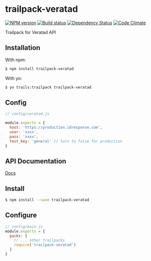 # trailpack-veratad

[![NPM version][npm-image]][npm-url]
[![Build status][ci-image]][ci-url]
[![Dependency Status][daviddm-image]][daviddm-url]
[![Code Climate][codeclimate-image]][codeclimate-url]

Trailpack for Veratad API

## Installation

With npm:
```sh
$ npm install trailpack-veratad 
```

With yo:
```sh
$ yo trails:trailpack trailpack-veratad
```

## Config
```js
// config/veratad.js

module.exports = {
  host: 'https://production.idresponse.com',
  user: 'xxxx',
  pass: 'xxxx',
  test_key: 'general' // turn to false for production
}
```

## API Documentation
[Docs](https://file.ac/5tW2sDcpnyo/Veratad_API_User_Guide_JSON_5.10_8_8_2016.pdf)

## Install

```sh
$ npm install --save trailpack-veratad
```

## Configure

```js
// config/main.js
module.exports = {
  packs: [
    // ... other trailpacks
    require('trailpack-veratad')
  ]
}
```

[npm-image]: https://img.shields.io/npm/v/trailpack-veratad.svg?style=flat-square
[npm-url]: https://npmjs.org/package/trailpack-veratad
[ci-image]: https://img.shields.io/travis/scott-wyatt/trailpack-veratad/master.svg?style=flat-square
[ci-url]: https://travis-ci.org/scott-wyatt/trailpack-veratad
[daviddm-image]: http://img.shields.io/david/scott-wyatt/trailpack-veratad.svg?style=flat-square
[daviddm-url]: https://david-dm.org/scott-wyatt/trailpack-veratad
[codeclimate-image]: https://img.shields.io/codeclimate/github//trailpack-veratad.svg?style=flat-square
[codeclimate-url]: https://codeclimate.com/github/scott-wyatt/trailpack-veratad

